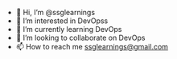 - 👋 Hi, I’m @ssglearnings
- 👀 I’m interested in DevOpss
- 🌱 I’m currently learning DevOps
- 💞️ I’m looking to collaborate on DevOps
- 📫 How to reach me ssglearnings@gmail.com

<!---
ssglearnings/ssglearnings is a ✨ special ✨ repository because its `README.md` (this file) appears on your GitHub profile.
You can click the Preview link to take a look at your changes.
--->
